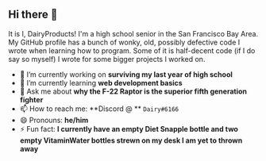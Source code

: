 ## Hi there 👋
It is I, DairyProducts! I'm a high school senior in the San Francisco Bay Area. My GitHub profile has a bunch of wonky, old, possibly defective code I wrote when learning how to program. Some of it is half-decent code (if I do say so myself) I wrote for some bigger projects I worked on.

- 🔭 I’m currently working on **surviving my last year of high school**
- 🌱 I’m currently learning **web development basics**
- 💬 Ask me about **why the F-22 Raptor is the superior fifth generation fighter**
- 📫 How to reach me: **Discord @ ** `Dairy#6166`
- 😄 Pronouns: **he/him**
- ⚡ Fun fact: **I currently have an empty Diet Snapple bottle and two empty VitaminWater bottles strewn on my desk I am yet to thrown away**

<!--
**DairyProducts/DairyProducts** is a ✨ _special_ ✨ repository because its `README.md` (this file) appears on your GitHub profile.

Here are some ideas to get you started:

- 🔭 I’m currently working on ...
- 🌱 I’m currently learning ...
- 👯 I’m looking to collaborate on ...
- 🤔 I’m looking for help with ...
- 💬 Ask me about ...
- 📫 How to reach me: ...
- 😄 Pronouns: ...
- ⚡ Fun fact: ...
-->
